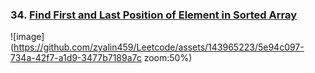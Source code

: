 ### 34. [Find First and Last Position of Element in Sorted Array](https://leetcode.com/problems/find-first-and-last-position-of-element-in-sorted-array/description/?envType=study-plan-v2&envId=binary-search)

![image](https://github.com/zyalin459/Leetcode/assets/143965223/5e94c097-734a-42f7-a1d9-3477b7189a7c zoom:50%)
